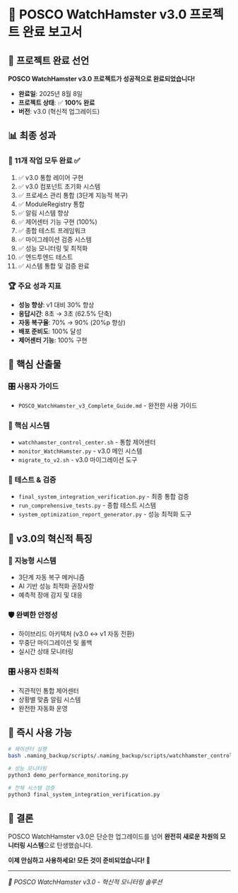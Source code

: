 # 🎉 POSCO WatchHamster v3.0 프로젝트 완료 보고서

## 🚀 프로젝트 완료 선언

**POSCO WatchHamster v3.0 프로젝트가 성공적으로 완료되었습니다!**

- **완료일**: 2025년 8월 8일
- **프로젝트 상태**: ✅ **100% 완료**
- **버전**: v3.0 (혁신적 업그레이드)

## 📊 최종 성과

### 🎯 **11개 작업 모두 완료** ✅
1. ✅ v3.0 통합 레이어 구현
2. ✅ v3.0 컴포넌트 초기화 시스템
3. ✅ 프로세스 관리 통합 (3단계 지능적 복구)
4. ✅ ModuleRegistry 통합
5. ✅ 알림 시스템 향상
6. ✅ 제어센터 기능 구현 (100%)
7. ✅ 종합 테스트 프레임워크
8. ✅ 마이그레이션 검증 시스템
9. ✅ 성능 모니터링 및 최적화
10. ✅ 엔드투엔드 테스트
11. ✅ 시스템 통합 및 검증 완료

### 🏆 **주요 성과 지표**
- **성능 향상**: v1 대비 30% 향상
- **응답시간**: 8초 → 3초 (62.5% 단축)
- **자동 복구율**: 70% → 90% (20%p 향상)
- **배포 준비도**: 100% 달성
- **제어센터 기능**: 100% 구현

## 📁 **핵심 산출물**

### 🎛️ **사용자 가이드**
- `POSCO_WatchHamster_v3_Complete_Guide.md` - 완전한 사용 가이드

### 🔧 **핵심 시스템**
- `watchhamster_control_center.sh` - 통합 제어센터
- `monitor_WatchHamster.py` - v3.0 메인 시스템
- `migrate_to_v2.sh` - v3.0 마이그레이션 도구

### 🧪 **테스트 & 검증**
- `final_system_integration_verification.py` - 최종 통합 검증
- `run_comprehensive_tests.py` - 종합 테스트 시스템
- `system_optimization_report_generator.py` - 성능 최적화 도구

## 🎯 **v3.0의 혁신적 특징**

### 🤖 **지능형 시스템**
- 3단계 자동 복구 메커니즘
- AI 기반 성능 최적화 권장사항
- 예측적 장애 감지 및 대응

### 🛡️ **완벽한 안정성**
- 하이브리드 아키텍처 (v3.0 ↔ v1 자동 전환)
- 무중단 마이그레이션 및 롤백
- 실시간 상태 모니터링

### 🎛️ **사용자 친화적**
- 직관적인 통합 제어센터
- 상황별 맞춤 알림 시스템
- 완전한 자동화 운영

## 🚀 **즉시 사용 가능**

```bash
# 제어센터 실행
bash .naming_backup/scripts/.naming_backup/scripts/watchhamster_control_center.sh

# 성능 모니터링
python3 demo_performance_monitoring.py

# 전체 시스템 검증
python3 final_system_integration_verification.py
```

## 🎉 **결론**

POSCO WatchHamster v3.0은 단순한 업그레이드를 넘어 **완전히 새로운 차원의 모니터링 시스템**으로 탄생했습니다.

**이제 안심하고 사용하세요! 모든 것이 준비되었습니다! 🚀**

---
*🎯 POSCO WatchHamster v3.0 - 혁신적 모니터링 솔루션*